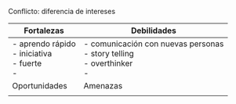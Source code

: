 Conflicto: diferencia de intereses

| Fortalezas                                         | Debilidades                                                                 |
| -------------------------------------------------- | --------------------------------------------------------------------------- |
| - aprendo rápido<br>- iniciativa<br>- fuerte<br>-  | - comunicación con nuevas personas<br>- story telling<br>- overthinker<br>- |
| Oportunidades                                      | Amenazas                                                                    |
|                                                    |                                                                             |
